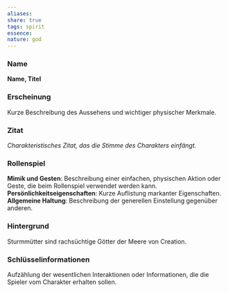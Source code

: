 ```yaml
---
aliases: 
share: true
tags: spirit
essence: 
nature: god
---
```


### Name

**Name, Titel**

### Erscheinung

Kurze Beschreibung des Aussehens und wichtiger physischer Merkmale.

### Zitat

*Charakteristisches Zitat, das die Stimme des Charakters einfängt.*

### Rollenspiel

**Mimik und Gesten**: Beschreibung einer einfachen, physischen Aktion oder Geste, die beim Rollenspiel verwendet werden kann.
**Persönlichkeitseigenschaften**: Kurze Auflistung markanter Eigenschaften.
**Allgemeine Haltung**: Beschreibung der generellen Einstellung gegenüber anderen.

### Hintergrund

Sturmmütter sind rachsüchtige Götter der Meere von Creation. 

### Schlüsselinformationen

Aufzählung der wesentlichen Interaktionen oder Informationen, die die Spieler vom Charakter erhalten sollen.